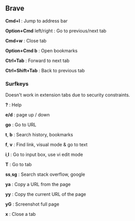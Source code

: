 ## Brave

**Cmd+l**
: Jump to address bar

**Option+Cmd** left/right
: Go to previous/next tab

**Cmd+w**
: Close tab

**Option+Cmd b**
: Open bookmarks

**Ctrl+Tab**
: Forward to next tab

**Ctrl+Shift+Tab**
: Back to previous tab

### Surfkeys

Doesn't work in extension tabs due to security constraints.

**?**
: Help

**e/d**
: page up / down

**go**
: Go to URL

**t**, **b**
: Search history, bookmarks

**f**, **v**
: Find link, visual mode & go to text

**i**,**I**
: Go to input box, use vi edit mode

**T**
: Go to tab

**ss**,**sg**
: Search stack overflow, google

**ya**
: Copy a URL from the page

**yy**
: Copy the current URL of the page

**yG**
: Screenshot full page

**x**
: Close a tab

